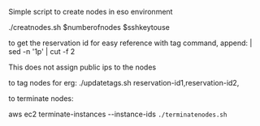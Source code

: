 Simple script to create nodes in eso environment

./creatnodes.sh $numberofnodes $sshkeytouse

to get the reservation id for easy reference with tag command, append: | sed -n '1p' | cut -f 2

This does not assign public ips to the nodes

to tag nodes for erg:
./updatetags.sh reservation-id1,reservation-id2,

to terminate nodes:

aws ec2 terminate-instances --instance-ids `./terminatenodes.sh`

